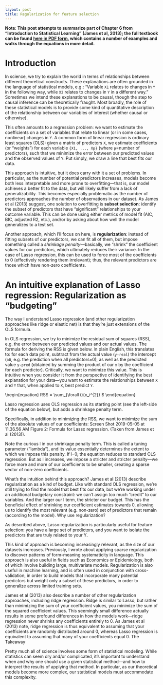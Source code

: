 ```yaml
---
layout: post
title: Regularization for feature selection
---
```


**Note: This post attempts to summarize part of Chapter 6 from “Introduction to Statistical Learning” (James et al, 2013); the full textbook can be found [here in PDF form](http://www-bcf.usc.edu/~gareth/ISL/), which contains a number of examples and walks through the equations in more detail.**

# Introduction 

In science, we try to explain the world in terms of relationships between different theoretical constructs. These explanations are often grounded in the language of statistical models, e.g.: “Variable `X1` relates to changes in `Y` in the following way, while `X2` relates to changes in `Y` in a different way.” Sometimes we intend these explanations to be causal, though the step to causal inference can be theoretically fraught. Most broadly, the role of these statistical models is to provide some kind of quantitative description of the relationship between our variables of interest (whether causal or otherwise).

This often amounts to a regression problem: we want to estimate the coefficients on a set of variables that relate to linear (or in some cases, nonlinear) changes in `Y`. A common form of linear regression is ordinary least squares (OLS): given a matrix of predictors `X`, we estimate coefficients (or “weights”) for each variable `{X1, ..., Xp}` (where `p`=number of predictors), such that we minimize the error between our predicted values and the observed values of `Y`. Put simply, we draw a line that best fits our data.

This approach is intuitive, but it does carry with it a set of problems. In particular, as the number of potential predictors increases, models become both less interpretable and more prone to overfitting––that is, our model achieves a better fit to the data, but will likely suffer from a lack of generalizability. This becomes especially problematic as the number of predictors approaches the number of observations in our dataset. As James et al (2013) suggest, one solution to overfitting is **subset selection**: identify the subset of predictors that have “significant” relationships to your outcome variable. This can be done using either metrics of model fit (AIC, BIC, adjusted R2, etc.), and/or by asking about how well the model generalizes to a test set.

Another approach, which I’ll focus on here, is **regularization**: instead of fitting subsets of our predictors, we can fit all of them, but impose something called a *shrinkage penalty*––basically, we “shrink” the coefficient values for our predictors, which ultimately reduces their variance. In the case of Lasso regression, this can be used to force most of the coefficients to 0 (effectively rendering them irrelevant); thus, the relevant predictors are those which have non-zero coefficients.

# An intuitive explanation of Lasso regression: Regularization as “budgeting”

The way I understand Lasso regression (and other regularization approaches like ridge or elastic net) is that they’re just extensions of the OLS formula.

In OLS regression, we try to minimize the residual sum of squares (RSS), e.g. the error between our predicted values and our actual values. The formula for deriving the RSS is given below. In plain English, this translates to: for each data point, subtract from the actual value (`y-real`) the intercept (`b0`, e.g. the prediction when all predictors=0), as well as the predicted value `y-pred` (obtained by summing the product of our `x` by the coefficient for each predictor). Critically, we want to minimize this value. This is intuitive when you consider it from the perspective of identifying the best explanation for your data––you want to estimate the relationships between `X` and `Y` that, when applied to `X`, best predict `Y`.

\begin{equation}
RSS = \sum_{\forall i}{x_i^{2}} $
\end{equation}

Lasso regression uses OLS regression as its starting point (see the left-side of the equation below), but adds a shrinkage penalty term.

 

 

Specifically, in addition to minimizing the RSS, we want to minimize the sum of the absolute values of our coefficients:
Screen Shot 2019-05-05 at 11.36.56 AM
Figure 2: Formula for Lasso regression. (Taken from James et al (2013)).

Note the curious l in our shrinkage penalty term. This is called a tuning parameter (“lambda”), and its value essentially determines the extent to which we impose this penalty. If l=0, the equation reduces to standard OLS regression. But as l increases, we impose a stricter and stricter penalty––we force more and more of our coefficients to be smaller, creating a sparse vector of non-zero coefficients.

What’s the intuition behind this approach? James et al (2013) describe regularization as a kind of budget. Like with standard OLS regression, we’re still trying to find the model that best fits our data, but we’re working under an additional budgetary constraint: we can’t assign too much “credit” to our variables. And the larger our l term, the stricter our budget. This has the beneficial effect of shrinking our coefficient estimates towards 0, allowing us to identify the most relevant (e.g. non-zero) set of predictors that remain (according to the model).
Why use regularization?

As described above, Lasso regularization is particularly useful for feature selection: you have a large set of predictors, and you want to isolate the predictors that are truly related to your Y.

This kind of approach is becoming increasingly relevant, as the size of our datasets increases. Previously, I wrote about applying sparse regularization to discover patterns of form-meaning systematicity in language. This approach is also useful in fields such as Economics or Epidemiology, both of which involve building large, multivariate models. Regularization is also useful in machine learning, and is often used in conjunction with cross-validation, in order to build models that incorporate many potential predictors but weight only a subset of these predictors, in order to generalize across limited training sets.

James et al (2013) also describe a number of other regularization approaches, including ridge regression. Ridge is similar to Lasso, but rather than minimizing the sum of your coefficient values, you minimize the sum of the squared coefficient values. This seemingly small difference actually results in some profound differences in how the models work––ridge regression never shrinks any coefficients entirely to 0. As James et al (2013) note, ridge regression is thus equivalent to assuming that your coefficients are randomly distributed around 0, whereas Lasso regression is equivalent to assuming that many of your coefficients equal 0.
The Takeaway

Pretty much all of science involves some form of statistical modeling. While statistics can seem dry and/or complicated, it’s important to understand when and why one should use a given statistical method––and how to interpret the results of applying that method. In particular, as our theoretical models become more complex, our statistical models must accommodate this complexity.